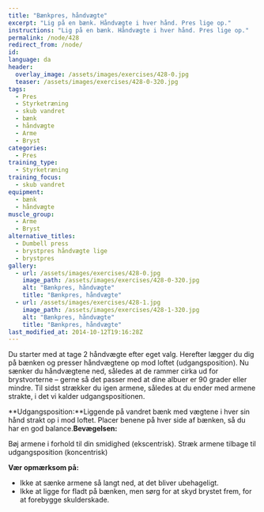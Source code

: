 ```yaml
---
title: "Bænkpres, håndvægte"
excerpt: "Lig på en bænk. Håndvægte i hver hånd. Pres lige op."
instructions: "Lig på en bænk. Håndvægte i hver hånd. Pres lige op."
permalink: /node/428
redirect_from: /node/
id: 
language: da
header:
  overlay_image: /assets/images/exercises/428-0.jpg
  teaser: /assets/images/exercises/428-0-320.jpg
tags:
  - Pres
  - Styrketræning
  - skub vandret
  - bænk
  - håndvægte
  - Arme
  - Bryst
categories:
  - Pres
training_type: 
  - Styrketræning
training_focus: 
  - skub vandret
equipment:
  - bænk
  - håndvægte
muscle_group:
  - Arme
  - Bryst
alternative_titles:
  - Dumbell press
  - brystpres håndvægte lige
  - brystpres
gallery:
  - url: /assets/images/exercises/428-0.jpg
    image_path: /assets/images/exercises/428-0-320.jpg
    alt: "Bænkpres, håndvægte"
    title: "Bænkpres, håndvægte"
  - url: /assets/images/exercises/428-1.jpg
    image_path: /assets/images/exercises/428-1-320.jpg
    alt: "Bænkpres, håndvægte"
    title: "Bænkpres, håndvægte"
last_modified_at: 2014-10-12T19:16:28Z
---
```


Du starter med at tage 2 håndvægte efter eget valg. Herefter lægger du dig på bænken og presser håndvægtene op mod loftet (udgangsposition). Nu sænker du håndvægtene ned, således at de rammer cirka ud for brystvorterne – gerne så det passer med at dine albuer er 90 grader eller mindre. Til sidst strækker du igen armene, således at du ender med armene strakte, i det vi kalder udgangspositionen.

**Udgangsposition:**Liggende på vandret bænk med vægtene i hver sin hånd strakt op i mod loftet. Placer benene på hver side af bænken, så du har en god balance.**Bevægelsen:**

Bøj armene i forhold til din smidighed (ekscentrisk). Stræk armene tilbage til udgangsposition (koncentrisk)

**Vær opmærksom på:**

- Ikke at sænke armene så langt ned, at det bliver ubehageligt.
- Ikke at ligge for fladt på bænken, men sørg for at skyd brystet frem, for at forebygge skulderskade.
